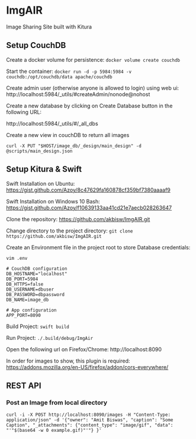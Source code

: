 # ImgAIR
Image Sharing Site built with Kitura

## Setup CouchDB
Create a docker volume for persistence: ```docker volume create couchdb```

Start the container:
```docker run -d -p 5984:5984 -v couchdb:/opt/couchdb/data apache/couchdb```

Create admin user (otherwise anyone is allowed to login) using web ui: 
http://localhost:5984/_utils/#createAdmin/nonode@nohost

Create a new database by clicking on Create Database button in the following URL:

http://localhost:5984/_utils/#/_all_dbs

Create a new view in couchDB to return all images

```curl -X PUT "$HOST/image_db/_design/main_design" -d @scripts/main_design.json```

## Setup Kitura & Swift
Swift Installation on Ubuntu: https://gist.github.com/Azoy/8c47629fa160878cf359bf7380aaaaf9

Swift Installation on Windows 10 Bash: https://gist.github.com/Azoy/f10639133aa41cd21e7aecb028263647

Clone the repository: https://github.com/akbisw/ImgAIR.git

Change directory to the project directory:
```git clone https://github.com/akbisw/ImgAIR.git```

Create an Environment file in the project root to store Database credentials:

```vim .env```
```
# CouchDB configuration
DB_HOSTNAME="localhost"
DB_PORT=5984
DB_HTTPS=false
DB_USERNAME=dbuser
DB_PASSWORD=dbpassword
DB_NAME=image_db

# App configuration
APP_PORT=8090
```

Build Project:
```swift build```

Run Project:
```./.build/debug/ImgAir```

Open the following url on Firefox/Chrome:
http://localhost:8090

In order for images to show, this plugin is required: https://addons.mozilla.org/en-US/firefox/addon/cors-everywhere/

## REST API
### Post an Image from local directory
```curl -i -X POST http://localhost:8090/images -H "Content-Type: application/json" -d '{"owner": "Amit Biswas", "caption": "Some Caption", "_attachments": {"content_type": "image/gif", "data": "'"$(base64 -w 0 example.gif)"'"} }'```
